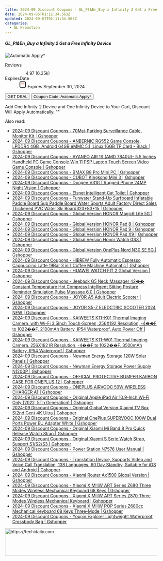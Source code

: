 ```yaml
---
title: 2024-09 Discount Coupons - GL_Pl&En_Buy a Infinity 2 Get a Free Infinity Device | Relx
date: 2024-09-06T01:11:34.563Z
updated: 2024-09-07T01:11:34.563Z
categories:
  - GL Promotion
---
```



<div class="max-w-4xl mx-auto grid grid-cols-1 lg:max-w-5xl lg:gap-x-20 lg:grid-cols-2">
  <div class="relative p-3 col-start-1 row-start-1 flex flex-col-reverse rounded-lg bg-gradient-to-t from-black/75 via-black/0 sm:bg-none sm:row-start-2 sm:p-0 lg:row-start-1">
    <h5 class="mt-1 text-lg font-semibold text-white sm:text-slate-900 md:text-2xl dark:sm:text-white">GL_Pl&amp;En_Buy a Infinity 2 Get a Free Infinity Device</h5>
  </div>
  
  <div class="col-start-1 col-end-3 row-start-1 grid gap-4 sm:mb-6 sm:grid-cols-4 lg:col-start-2 lg:row-span-6 lg:row-end-6 lg:mb-0 lg:gap-6">
      <img src="&quot;&quot;" onClick="javascript:window.open(decodeURIComponent('%22https%3A%2F%2Fwww.shareasale.com%2Fu.cfm%3Fd%3D1120725%26m%3D92020%26u%3D4338022%22'), '_blank');void(0);" alt="Automatic Apply*" class="h-60 w-full rounded-lg object-cover sm:col-span-2 sm:h-52 lg:col-span-full" loading="lazy" />
    
  </div>
  <dl class="row-start-2 mt-4 flex items-center text-xs font-medium sm:row-start-3 sm:mt-1 md:mt-2.5 lg:row-start-2">
    <dt class="sr-only">Reviews</dt>
    <dd class="flex items-center text-indigo-600 dark:text-indigo-400">
      <svg width="24" height="24" fill="none" aria-hidden="true" class="mr-1 stroke-current dark:stroke-indigo-500">
        <path d="m12 5 2 5h5l-4 4 2.103 5L12 16l-5.103 3L9 14l-4-4h5l2-5Z" stroke-width="2" stroke-linecap="round" stroke-linejoin="round" />
      </svg>
      <span>4.97 <span class="font-normal text-slate-400">(6.35k)</span></span>
    </dd>
    <dt class="sr-only">ExpiresDate</dt>
    <dd class="flex items-center">
      <svg width="2" height="2" aria-hidden="true" fill="currentColor" class="mx-3 text-slate-300">
        <circle cx="1" cy="1" r="1" />
      </svg>
      <svg width="24" height="24" viewBox="0 0 24 24" fill="none" stroke="currentColor" stroke-width="2">
        <rect x="3" y="3" width="18" height="18" rx="2" fill="#fff" />
        <path d="M6 10L18 10" stroke="red" stroke-width="2" fill="none" />
        <path d="M10 6L10 18" stroke="#fff" stroke-width="2" fill="none" />
      </svg>
      Expires September 30, 2024    </dd>
  </dl>
  <div class="col-start-1 row-start-3 mt-4 self-center sm:col-start-2 sm:row-span-2 sm:row-start-2 sm:mt-0 lg:col-start-1 lg:row-start-3 lg:row-end-4 lg:mt-6">
    <button type="button" onClick="javascript:window.open(decodeURIComponent('%22https%3A%2F%2Fwww.shareasale.com%2Fu.cfm%3Fd%3D1120725%26m%3D92020%26u%3D4338022%22'), '_blank');void(0);" class="rounded-lg bg-red-600 px-3 py-2 text-sm font-medium leading-6 text-white">GET DEAL</button>
    <button type="button" onClick="javascript:window.open(decodeURIComponent('%22https%3A%2F%2Fwww.shareasale.com%2Fu.cfm%3Fd%3D1120725%26m%3D92020%26u%3D4338022%22'), '_blank');void(0);" class="border-dashed border-2 border-indigo-600 bg-green-100 text-sm leading-6 font-medium py-2 px-3 rounded-lg">Coupon Code: Automatic Apply*</button>
  </div>
  <p class="col-start-1 mt-4 text-sm leading-6 sm:col-span-2 lg:col-span-1 lg:row-start-4 lg:mt-6 dark:text-slate-400">
    Add One Infinity-2 Device and One Infinity Device to Your Cart, Discount Will Apply Automatically. 
""  </p>
</div>
<span class="atpl-alsoreadstyle">Also read:</span>
<div><ul>
<li><a href="https://coupons.techidaily.com/coupon-1118316-share-97331-sale/"><u>2024-09 Discount Coupons - 70Mai-Parking Surveillance Cable, Monitor Kit | Gshopper</u></a></li>
<li><a href="https://coupons.techidaily.com/coupon-1118300-share-97331-sale/"><u>2024-09 Discount Coupons - ANBERNIC RG552 Game Console, LPDDR4 4GB, Android 64GB eMMC 5.1, Linux 16GB TF Card - Black | Gshopper</u></a></li>
<li><a href="https://coupons.techidaily.com/coupon-1118318-share-97331-sale/"><u>2024-09 Discount Coupons - AYANEO AIR 1S (AMD 7840U)- 5.5 Inches Handheld PC Game Console Win 11 PSP Laptop Touch Screen Video Game Console | Gshopper</u></a></li>
<li><a href="https://coupons.techidaily.com/coupon-1118304-share-97331-sale/"><u>2024-09 Discount Coupons - BMAX B8 Pro Mini PC | Gshopper</u></a></li>
<li><a href="https://coupons.techidaily.com/coupon-1118256-share-97331-sale/"><u>2024-09 Discount Coupons - CUBOT Kingkong Mini 3 | Gshopper</u></a></li>
<li><a href="https://coupons.techidaily.com/coupon-1118257-share-97331-sale/"><u>2024-09 Discount Coupons - Doogee V31GT Rugged Phone 24MP Night Vision | Gshopper</u></a></li>
<li><a href="https://coupons.techidaily.com/coupon-1118312-share-97331-sale/"><u>2024-09 Discount Coupons - Elspet Intelligent Cat Toilet | Gshopper</u></a></li>
<li><a href="https://coupons.techidaily.com/coupon-1118303-share-97331-sale/"><u>2024-09 Discount Coupons - Funwater Stand-Up Surfboard Inflatable Paddle Board Sup Paddle Board Water Sports Adult Factory Direct Sales Thickened PVC Water Ski Board320*83*15 | Gshopper</u></a></li>
<li><a href="https://coupons.techidaily.com/coupon-1118252-share-97331-sale/"><u>2024-09 Discount Coupons - Global Version HONOR Magic6 Lite 5G | Gshopper</u></a></li>
<li><a href="https://coupons.techidaily.com/coupon-1118249-share-97331-sale/"><u>2024-09 Discount Coupons - Global Version HONOR Pad 8 | Gshopper</u></a></li>
<li><a href="https://coupons.techidaily.com/coupon-1118250-share-97331-sale/"><u>2024-09 Discount Coupons - Global Version HONOR Pad 9 | Gshopper</u></a></li>
<li><a href="https://coupons.techidaily.com/coupon-1118251-share-97331-sale/"><u>2024-09 Discount Coupons - Global Version HONOR Pad X9 | Gshopper</u></a></li>
<li><a href="https://coupons.techidaily.com/coupon-1118297-share-97331-sale/"><u>2024-09 Discount Coupons - Global Version Honor Watch GS3 | Gshopper</u></a></li>
<li><a href="https://coupons.techidaily.com/coupon-1118308-share-97331-sale/"><u>2024-09 Discount Coupons - Global Version OnePlus Nord N30 SE 5G | Gshopper</u></a></li>
<li><a href="https://coupons.techidaily.com/coupon-1118305-share-97331-sale/"><u>2024-09 Discount Coupons - HiBREW Fully Automatic Espresso Cappuccino Latte 19Bar 3 in 1 Coffee Machine Automatic | Gshopper</u></a></li>
<li><a href="https://coupons.techidaily.com/coupon-1118296-share-97331-sale/"><u>2024-09 Discount Coupons - HUAWEI WATCH FIT 2 Global Version | Gshopper</u></a></li>
<li><a href="https://coupons.techidaily.com/coupon-1118307-share-97331-sale/"><u>2024-09 Discount Coupons - Jeeback G5 Neck Massager 42�� Constant Temperature Hot Compress Intelligent Sitting Posture Reminder Simulation Pulse Massage 6.0 | Gshopper</u></a></li>
<li><a href="https://coupons.techidaily.com/coupon-1118310-share-97331-sale/"><u>2024-09 Discount Coupons - JOYOR A5 Adult Electric Scooter | Gshopper</u></a></li>
<li><a href="https://coupons.techidaily.com/coupon-1118319-share-97331-sale/"><u>2024-09 Discount Coupons - JOYOR S5-Z ELEDCTRIC SCOOTER 2024 NEW | Gshopper</u></a></li>
<li><a href="https://coupons.techidaily.com/coupon-1118254-share-97331-sale/"><u>2024-09 Discount Coupons - KAIWEETS KTI-K01 Thermal Imaging Camera, with Wi-Fi 3.5Inch Touch-Screen, 256X192 Resolution, -4��F to 1022��F, 2100mAh Battery, IP54 Waterproof, Auto Power Off | Gshopper</u></a></li>
<li><a href="https://coupons.techidaily.com/coupon-1118253-share-97331-sale/"><u>2024-09 Discount Coupons - KAIWEETS KTI-W01 Thermal Imaging Camera, 256X192 IR Resolution, -4��F to 1022��F, 3500mAh Battery, IP54 Waterproof | Gshopper</u></a></li>
<li><a href="https://coupons.techidaily.com/coupon-1118322-share-97331-sale/"><u>2024-09 Discount Coupons - Newman Energy Storage 120W Solar Panels | Gshopper</u></a></li>
<li><a href="https://coupons.techidaily.com/coupon-1118321-share-97331-sale/"><u>2024-09 Discount Coupons - Newman Energy Storage Power Supply N1200P | Gshopper</u></a></li>
<li><a href="https://coupons.techidaily.com/coupon-1118309-share-97331-sale/"><u>2024-09 Discount Coupons - OFFICIAL PROTECTIVE BUMPER KARBON CASE FOR ONEPLUS 12 | Gshopper</u></a></li>
<li><a href="https://coupons.techidaily.com/coupon-1118317-share-97331-sale/"><u>2024-09 Discount Coupons - ONEPLUS AIRVOOC 50W WIRELESS CHARGER A1 | Gshopper</u></a></li>
<li><a href="https://coupons.techidaily.com/coupon-1118248-share-97331-sale/"><u>2024-09 Discount Coupons - Original Apple iPad Air 10.9-Inch Wi-Fi Only (2022, 5Th Generation) | Gshopper</u></a></li>
<li><a href="https://coupons.techidaily.com/coupon-1118302-share-97331-sale/"><u>2024-09 Discount Coupons - Original Global Version Xiaomi TV Box S(2nd Gen) 4K Ultra | Gshopper</u></a></li>
<li><a href="https://coupons.techidaily.com/coupon-1118255-share-97331-sale/"><u>2024-09 Discount Coupons - Original OnePlus SUPERVOOC 100W Dual Ports Power EU Adapter White | Gshopper</u></a></li>
<li><a href="https://coupons.techidaily.com/coupon-1118313-share-97331-sale/"><u>2024-09 Discount Coupons - Original Xiaomi Mi Band 8 Pro Quick Release Watch Strap | Gshopper</u></a></li>
<li><a href="https://coupons.techidaily.com/coupon-1118306-share-97331-sale/"><u>2024-09 Discount Coupons - Original Xiaomi S Serie Watch Strap, Support S1/S2/S3 | Gshopper</u></a></li>
<li><a href="https://coupons.techidaily.com/coupon-1118320-share-97331-sale/"><u>2024-09 Discount Coupons - Power Station N7576 User Manual | Gshopper</u></a></li>
<li><a href="https://coupons.techidaily.com/coupon-1118311-share-97331-sale/"><u>2024-09 Discount Coupons - Translation Device, Supports Video and Voice Call Translation, 138 Languages, 60 Day Standby, Suitable for iOS and Android | Gshopper</u></a></li>
<li><a href="https://coupons.techidaily.com/coupon-1118314-share-97331-sale/"><u>2024-09 Discount Coupons - Xiaomi Router Ax1500 Global Version | Gshopper</u></a></li>
<li><a href="https://coupons.techidaily.com/coupon-1118298-share-97331-sale/"><u>2024-09 Discount Coupons - Xiaomi X MIIIW ART Series Z680 Three Modes Wireless Mechanical Keyboard 68 Keys | Gshopper</u></a></li>
<li><a href="https://coupons.techidaily.com/coupon-1118299-share-97331-sale/"><u>2024-09 Discount Coupons - Xiaomi X MIIIW ART Series Z870 Three Modes Wireless Mechanical Keyboard | Gshopper</u></a></li>
<li><a href="https://coupons.techidaily.com/coupon-1118301-share-97331-sale/"><u>2024-09 Discount Coupons - Xiaomi X MIIIW POP Series Z680cc Mechanical Keyboard 68 Keys Three-Mode | Gshopper</u></a></li>
<li><a href="https://coupons.techidaily.com/coupon-1118315-share-97331-sale/"><u>2024-09 Discount Coupons - Youpin Explorer Lightweight Waterproof Crossbody Bag | Gshopper</u></a></li>
</ul></div>

<ins class="adsbygoogle"
      style="display:block"
      data-ad-client="ca-pub-7571918770474297"
      data-ad-slot="8358498916"
      data-ad-format="auto"
      data-full-width-responsive="true"></ins>
<!-- affiliate ads begin -->
<a href="https://appsumo.8odi.net/c/5597632/2130874/7443" target="_top" id="2130874">
  <img src="//a.impactradius-go.com/display-ad/7443-2130874" border="0" alt="https://techidaily.com" width="728" height="90"/>
</a>
<img height="0" width="0" src="https://appsumo.8odi.net/i/5597632/2130874/7443" style="position:absolute;visibility:hidden;" border="0" />
<!-- affiliate ads end -->
